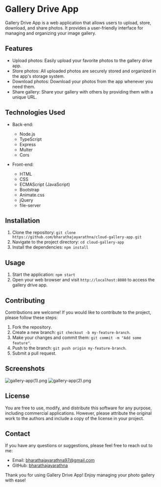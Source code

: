 # Gallery Drive App

Gallery Drive App is a web application that allows users to upload, store, download, and share photos. It provides a user-friendly interface for managing and organizing your image gallery.

## Features

- Upload photos: Easily upload your favorite photos to the gallery drive app.
- Store photos: All uploaded photos are securely stored and organized in the app's storage system.
- Download photos: Download your photos from the app whenever you need them.
- Share gallery: Share your gallery with others by providing them with a unique URL.

## Technologies Used

- Back-end:
    - Node.js
    - TypeScript
    - Express
    - Multer
    - Cors

- Front-end:
    - HTML
    - CSS
    - ECMAScript (JavaScript)
    - Bootstrap
    - Animate.css
    - jQuery
    - file-server

## Installation

1. Clone the repository: `git clone https://github.com/bharathajayarathna/cloud-gallery-app.git`
2. Navigate to the project directory: `cd cloud-gallery-app`
3. Install the dependencies: `npm install`

## Usage

1. Start the application: `npm start`
2. Open your web browser and visit `http://localhost:8080` to access the gallery drive app.

## Contributing

Contributions are welcome! If you would like to contribute to the project, please follow these steps:

1. Fork the repository.
2. Create a new branch: `git checkout -b my-feature-branch`.
3. Make your changes and commit them: `git commit -m "Add some feature"`.
4. Push to the branch: `git push origin my-feature-branch`.
5. Submit a pull request.

## Screenshots
![gallery-app(1).png](..%2F..%2F..%2F..%2FPictures%2FScreenshots%2Fgallery-app%281%29.png)
![gallery-app(2).png](..%2F..%2F..%2F..%2FPictures%2FScreenshots%2Fgallery-app%282%29.png)

## License

You are free to use, modify, and distribute this software for any purpose, including commercial applications. However, please attribute the original work to the authors and include a copy of the license in your project.

## Contact

If you have any questions or suggestions, please feel free to reach out to me:

- Email: bharathajayarathna97@gmail.com
- GitHub: [bharathajayarathna](https://github.com/bharathajayarathna)

Thank you for using Gallery Drive App! Enjoy managing your photo gallery with ease!
